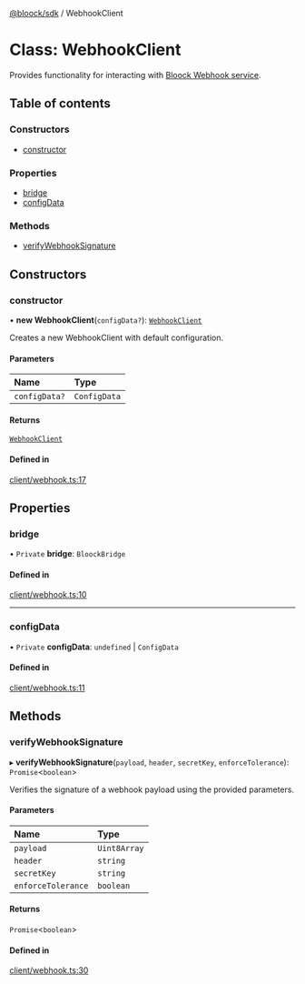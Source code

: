[@bloock/sdk](../index.md) / WebhookClient

# Class: WebhookClient

Provides functionality for interacting with [Bloock Webhook service](https://dashboard.bloock.com/login).

## Table of contents

### Constructors

- [constructor](WebhookClient.md#constructor)

### Properties

- [bridge](WebhookClient.md#bridge)
- [configData](WebhookClient.md#configdata)

### Methods

- [verifyWebhookSignature](WebhookClient.md#verifywebhooksignature)

## Constructors

### constructor

• **new WebhookClient**(`configData?`): [`WebhookClient`](WebhookClient.md)

Creates a new WebhookClient with default configuration.

#### Parameters

| Name | Type |
| :------ | :------ |
| `configData?` | `ConfigData` |

#### Returns

[`WebhookClient`](WebhookClient.md)

#### Defined in

[client/webhook.ts:17](https://github.com/bloock/bloock-sdk/blob/9affaa1/languages/js/src/client/webhook.ts#L17)

## Properties

### bridge

• `Private` **bridge**: `BloockBridge`

#### Defined in

[client/webhook.ts:10](https://github.com/bloock/bloock-sdk/blob/9affaa1/languages/js/src/client/webhook.ts#L10)

___

### configData

• `Private` **configData**: `undefined` \| `ConfigData`

#### Defined in

[client/webhook.ts:11](https://github.com/bloock/bloock-sdk/blob/9affaa1/languages/js/src/client/webhook.ts#L11)

## Methods

### verifyWebhookSignature

▸ **verifyWebhookSignature**(`payload`, `header`, `secretKey`, `enforceTolerance`): `Promise`\<`boolean`\>

Verifies the signature of a webhook payload using the provided parameters.

#### Parameters

| Name | Type |
| :------ | :------ |
| `payload` | `Uint8Array` |
| `header` | `string` |
| `secretKey` | `string` |
| `enforceTolerance` | `boolean` |

#### Returns

`Promise`\<`boolean`\>

#### Defined in

[client/webhook.ts:30](https://github.com/bloock/bloock-sdk/blob/9affaa1/languages/js/src/client/webhook.ts#L30)
